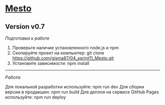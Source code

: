 # [Mesto](https://zascriptovan.github.io/Mesto/)

**Version v0.7**
---
*Подготовка к работе*

1. Проверьте наличие установленного node.js и npm
2. Скопируйте проект на компьютер: git clone https://github.com/gisma87/04_sprint11_Mesto.git
3. Установите зависимости: npm install
---
*Работа*

Для локальной разработки используйте: npm run dev
Для сборки версии в продакшен: npm run build
Для деплоя на сервисе GitHub Pages используйте: npm run deploy